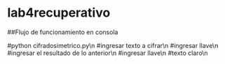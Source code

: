 # lab4recuperativo
##Flujo de funcionamiento en consola

#python cifradosimetrico.py\n
#ingresar texto a cifrar\n
#ingresar llave\n
#ingresar el resultado de lo anterior\n
#ingresar llave\n
#texto claro\n
